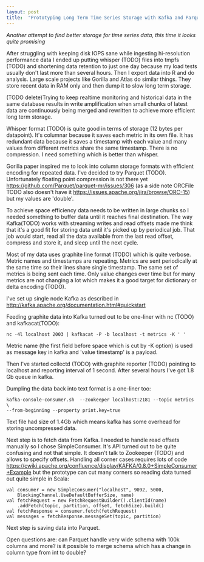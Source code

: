 ```yaml
---
layout: post
title:  "Prototyping Long Term Time Series Storage with Kafka and Parquet"
---
```


_Another attempt to find better storage for time series data, this time it looks quite promising_

After struggling with keeping disk IOPS sane while ingesting hi-resolution performance data I ended up putting whisper (TODO) files into tmpfs (TODO) and shortening data retention to just one day because my load tests usually don't last more than several hours. Then I export data into R and do analysis. Large scale projects like Gorilla and Atlas do similar things. They store recent data in RAM only and then dump it to slow long term storage.

(TODO delete)Trying to keep realtime monitoring and historical data in the same database results in write amplification when small chunks of latest data are continuously being merged and rewritten to achieve more efficient long term storage.

Whisper format (TODO) is quite good in terms of storage (12 bytes per datapoint). It's columnar because it saves each metric in its own file. It has redundant data because it saves a timestamp with each value and many values from different metrics share the same timestamp. There is no compression. I need something which is better than whisper.

Gorilla paper inspired me to look into column storage formats with efficient encoding for repeated data. I've decided to try Parquet (TODO). Unfortunately floating point compression is not there yet https://github.com/Parquet/parquet-mr/issues/306 (as a side note ORCFile TODO also doesn't have it https://issues.apache.org/jira/browse/ORC-15) but my values are 'double'.

To achieve space efficiency data needs to be written in large chunks so I needed something to buffer data until it reaches final destination. The way Kafka(TODO) works with streaming writes and read offsets made me think that it's a good fit for storing data until it's picked up by periodical job. That job would start, read all the data available from the last read offset, compress and store it, and sleep until the next cycle.

Most of my data uses graphite line format (TODO) which is quite verbose. Metric names and timestamps are repeating. Metrics are sent periodically at the same time so their lines share single timestamp. The same set of metrics is being sent each time. Only value changes over time but for many metrics are not changing a lot which makes it a good target for dictionary or delta encoding (TODO).

I've set up single node Kafka as described in http://kafka.apache.org/documentation.html#quickstart

Feeding graphite data into Kafka turned out to be one-liner with nc (TODO) and kafkacat(TODO):

    nc -4l localhost 2003 | kafkacat -P -b localhost -t metrics -K ' '

Metric name (the first field before space which is cut by -K option) is used as message key in kafka and 'value timestamp' is a payload.

Then I've started collectd (TODO) with graphite reporter (TODO) pointing to localhost and reporting interval of 1 second. After several hours I've got 1.8 Gb queue in kafka.

Dumpling the data back into text format is a one-liner too:

    kafka-console-consumer.sh  --zookeeper localhost:2181 --topic metrics \
    --from-beginning --property print.key=true

Text file had size of 1.4Gb which means kafka has some overhead for storing uncompressed data.

Next step is to fetch data from Kafka. I needed to handle read offsets manually so I chose SimpleConsumer. It's API turned out to be quite confusing and not that simple. It doesn't talk to Zookeeper (TODO) and allows to specify offsets. Handling all corner cases requires lots of code https://cwiki.apache.org/confluence/display/KAFKA/0.8.0+SimpleConsumer+Example but the prototype can cut many corners so reading data turned out quite simple in Scala:

    val consumer = new SimpleConsumer("localhost", 9092, 5000,
        BlockingChannel.UseDefaultBufferSize, name)
    val fetchRequest = new FetchRequestBuilder().clientId(name)
        .addFetch(topic, partition, offset, fetchSize).build()
    val fetchResponse = consumer.fetch(fetchRequest)
    val messages = fetchResponse.messageSet(topic, partition)


Next step is saving data into Parquet.

Open questions are:
can Parquet handle very wide schema with 100k columns and more?
is it possible to merge schema which has a change in column type from int to double?
